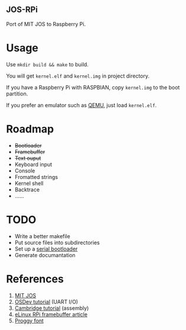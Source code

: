 JOS-RPi
-------

Port of MIT JOS to Raspberry Pi.

Usage
=====

Use `mkdir build && make` to build.

You will get `kernel.elf` and `kernel.img` in project directory.

If you have a Raspberry Pi with RASPBIAN, copy `kernel.img` to the boot partition.

If you prefer an emulator such as [QEMU](https://github.com/Torlus/qemu/tree/rpi), just load `kernel.elf`.

Roadmap
=======

  * ~~Bootloader~~
  * ~~Framebuffer~~
  * ~~Text ouput~~
  * Keyboard input
  * Console
  * Fromatted strings
  * Kernel shell
  * Backtrace
  * ......

TODO
====

  * Write a better makefile
  * Put source files into subdirectories
  * Set up a [serial bootloader](http://wiki.osdev.org/ARM_RaspberryPi#Boot-from-serial_kernel)
  * Generate documantation

References
==========

 1. [MIT JOS](http://pdosnew.csail.mit.edu/6.828/2014/)
 2. [OSDev tutorial](http://wiki.osdev.org/ARM_RaspberryPi_Tutorial_C) (UART I/O)
 3. [Cambridge tutorial](http://www.cl.cam.ac.uk/projects/raspberrypi/tutorials/os/) (assembly)
 4. [eLinux RPi framebuffer article](http://elinux.org/RPi_Framebuffer)
 5. [Proggy font](http://www.proggyfonts.net/download/)
